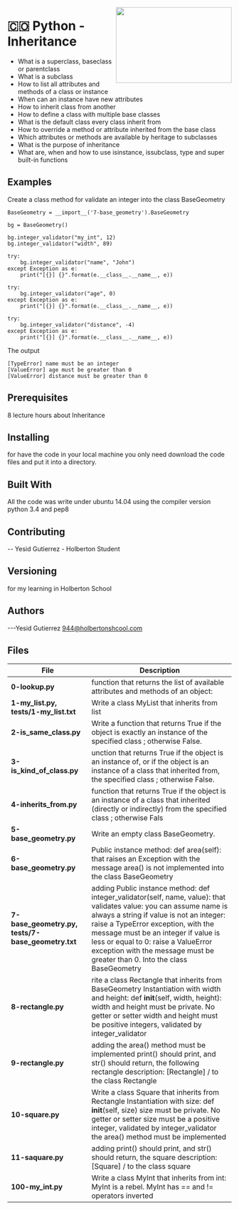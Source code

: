 <p>
<img width="260" height="170" src="https://davidjohncoleman.com/wp-djc/wp-content/uploads/2017/06/HBTN-Borderless-CMYK-Logo-Vertical-Color-Black@1200ppi-300x236.png" align="right" >
</p>





# :colombia: Python - Inheritance                                               
- What is a superclass, baseclass or parentclass                                
- What is a subclass                                                            
- How to list all attributes and methods of a class or instance                 
- When can an instance have new attributes                                      
- How to inherit class from another                                             
- How to define a class with multiple base classes                              
- What is the default class every class inherit from                            
- How to override a method or attribute inherited from the base class           
- Which attributes or methods are available by heritage to subclasses           
- What is the purpose of inheritance                                            
- What are, when and how to use isinstance, issubclass, type and super built-in functions
## Examples                                                                     
Create a class method for validate an integer into the class BaseGeometry        
```
BaseGeometry = __import__('7-base_geometry').BaseGeometry

bg = BaseGeometry()

bg.integer_validator("my_int", 12)
bg.integer_validator("width", 89)

try:
    bg.integer_validator("name", "John")
except Exception as e:
    print("[{}] {}".format(e.__class__.__name__, e))

try:
    bg.integer_validator("age", 0)
except Exception as e:
    print("[{}] {}".format(e.__class__.__name__, e))

try:
    bg.integer_validator("distance", -4)
except Exception as e:
    print("[{}] {}".format(e.__class__.__name__, e))
```
The output                                                                      
```
[TypeError] name must be an integer
[ValueError] age must be greater than 0
[ValueError] distance must be greater than 0
```
## Prerequisites
8 lecture hours about  Inheritance                                              
## Installing

for have the code in your local machine you only need download the code files and put it into a directory.
## Built With

All the code was write under ubuntu 14.04 using the compiler version            
python 3.4 and pep8                                                             

## Contributing

-- Yesid Gutierrez - Holberton Student                                          

## Versioning
for my learning in Holberton School

## Authors

---Yesid Gutierrez  944@holbertonshcool.com                                    
                                                                               
## Files

|             File               |             Description                  |
|--------------------------------| ---------------------------------------- |
|**0-lookup.py**| function that returns the list of available attributes and methods of an object:
|**1-my_list.py, tests/1-my_list.txt**| Write a class MyList that inherits from list
|**2-is_same_class.py**| Write a function that returns True if the object is exactly an instance of the specified class ; otherwise False.
|**3-is_kind_of_class.py**| unction that returns True if the object is an instance of, or if the object is an instance of a class that inherited from, the specified class ; otherwise False.
|**4-inherits_from.py**| function that returns True if the object is an instance of a class that inherited (directly or indirectly) from the specified class ; otherwise Fals
|**5-base_geometry.py**| Write an empty class BaseGeometry.
|**6-base_geometry.py**| Public instance method: def area(self): that raises an Exception with the message area() is not implemented into the class BaseGeometry
|**7-base_geometry.py, tests/7-base_geometry.txt**| adding Public instance method: def integer_validator(self, name, value): that validates value: you can assume name is always a string if value is not an integer: raise a TypeError exception, with the message <name> must be an integer if value is less or equal to 0: raise a ValueError exception with the message <name> must be greater than 0. Into the class BaseGeometry
|**8-rectangle.py**| rite a class Rectangle that inherits from BaseGeometry Instantiation with width and height: def __init__(self, width, height): width and height must be private. No getter or setter width and height must be positive integers, validated by integer_validator
|**9-rectangle.py**| adding the area() method must be implemented print() should print, and str() should return, the following rectangle description: [Rectangle] <width>/<height> to the class Rectangle
|**10-square.py**| Write a class Square that inherits from Rectangle Instantiation with size: def __init__(self, size) size must be private. No getter or setter size must be a positive integer, validated by integer_validator the area() method must be implemented
|**11-saquare.py**| adding print() should print, and str() should return, the square description: [Square] <width>/<height> to the class square
|**100-my_int.py**| Write a class MyInt that inherits from int: MyInt is a rebel. MyInt has == and != operators inverted